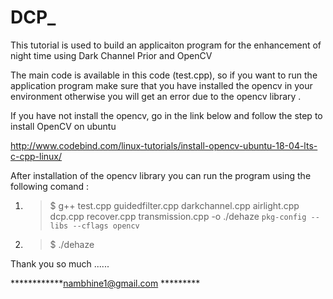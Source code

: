 # DCP_
This tutorial is used to build an applicaiton program for the enhancement of night time using Dark Channel Prior and OpenCV

The main code is available in this code (test.cpp), so if you want to run the application program make sure that you have installed the opencv in your environment otherwise you will get an error due to the opencv library .

If you have not install the opencv, go in the link below and follow the step to install OpenCV on ubuntu

http://www.codebind.com/linux-tutorials/install-opencv-ubuntu-18-04-lts-c-cpp-linux/ 


After installation of the opencv library you can run the program using the following comand :



1. >$  g++ test.cpp guidedfilter.cpp darkchannel.cpp airlight.cpp dcp.cpp recover.cpp transmission.cpp -o ./dehaze `pkg-config --libs --cflags opencv`


2. >$ ./dehaze


Thank you so much ......

************nambhine1@gmail.com *********
